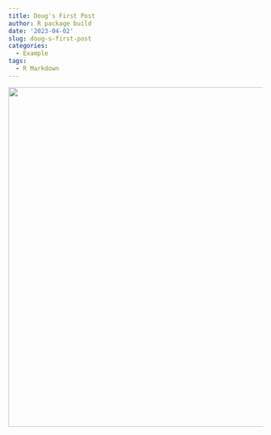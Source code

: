```yaml
---
title: Doug's First Post
author: R package build
date: '2023-04-02'
slug: doug-s-first-post
categories:
  - Example
tags:
  - R Markdown
---
```

<img src="{{< blogdown/postref >}}index_files/figure-html/unnamed-chunk-1-1.png" width="672" />

